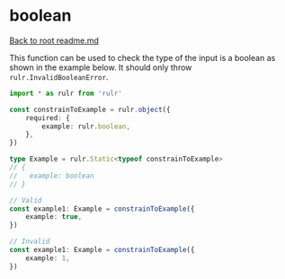 # boolean

[Back to root readme.md](../../../readme.md)

This function can be used to check the type of the input is a boolean as shown in the example below. It should only throw `rulr.InvalidBooleanError`.

```ts
import * as rulr from 'rulr'

const constrainToExample = rulr.object({
	required: {
		example: rulr.boolean,
	},
})

type Example = rulr.Static<typeof constrainToExample>
// {
//   example: boolean
// }

// Valid
const example1: Example = constrainToExample({
	example: true,
})

// Invalid
const example1: Example = constrainToExample({
	example: 1,
})
```
